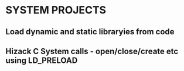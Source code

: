 # SYSTEM PROJECTS

## Load dynamic and static libraryies from code

## Hizack C System calls - open/close/create etc using LD_PRELOAD 
